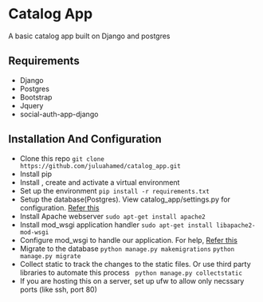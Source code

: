 # Catalog App
A basic catalog app built on Django and postgres 
## Requirements
- Django
- Postgres
- Bootstrap
- Jquery
- social-auth-app-django
## Installation And Configuration
- Clone this repo
```git clone https://github.com/juluahamed/catalog_app.git```
- Install pip
- Install , create and activate a virtual environment
- Set up the environment
``` pip install -r requirements.txt ```
- Setup the database(Postgres). View catalog_app/settings.py for configuration. [Refer this](https://www.digitalocean.com/community/tutorials/how-to-use-postgresql-with-your-django-application-on-ubuntu-14-04)
- Install Apache webserver
```sudo apt-get install apache2```
- Install mod_wsgi application handler 
```sudo apt-get install libapache2-mod-wsgi```
- Configure mod_wsgi to handle our application. For help, [Refer this](https://docs.djangoproject.com/en/1.11/howto/deployment/wsgi/modwsgi/)
- Migrate to the database
```python manage.py makemigrations```
```python manage.py migrate```
- Collect static to track the changes to the static files. Or use third party libraries to automate this process
``` python manage.py collectstatic```
- If you are hosting this on a server, set up ufw to allow only necssary ports (like ssh, port 80)




